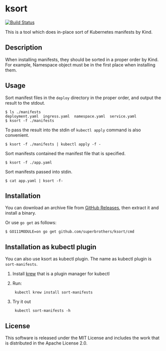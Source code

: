 # ksort

[![Build Status](https://travis-ci.org/superbrothers/ksort.svg?branch=master)](https://travis-ci.org/superbrothers/ksort)

This is a tool which does in-place sort of Kubernetes manifests by Kind.

## Description

When installing manifests, they should be sorted in a proper order by Kind. For example, Namespace object must be in the first place when installing them.

## Usage

Sort manifest files in the `deploy` directory in the proper order, and output the result to the stdout.

```
$ ls ./manifests
deployment.yaml  ingress.yaml  namespace.yaml  service.yaml
$ ksort -f ./manifests
```

To pass the result into the stdin of `kubectl apply` command is also convenient.

```
$ ksort -f ./manifests | kubectl apply -f -
```

Sort manifests contained the manifest file that is specified.
```
$ ksort -f ./app.yaml
```

Sort manifests passed into stdin.
```
$ cat app.yaml | ksort -f-
```

## Installation

You can download an archive file from [GitHub Releases](https://github.com/superbrothers/ksort/releases), then extract it and install a binary.

Or use `go get` as follows:

```
$ GO111MODULE=on go get github.com/superbrothers/ksort/cmd
```

## Installation as kubectl plugin

You can also use ksort as kubectl plugin. The name as kubectl plugin is `sort-manifests`.

1. Install [krew](https://github.com/GoogleContainerTools/krew) that is a plugin manager for kubectl
2. Run:

        kubectl krew install sort-manifests

3. Try it out

        kubectl sort-manifests -h

## License

This software is released under the MIT License and includes the work that is distributed in the Apache License 2.0.
